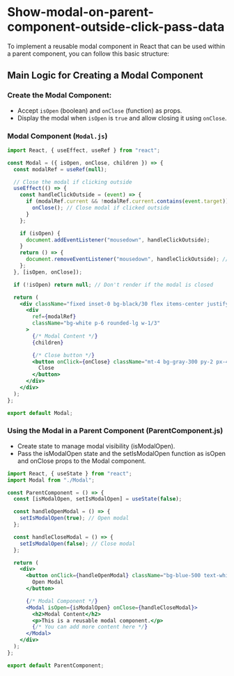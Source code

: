 # Show-modal-on-parent-component-outside-click-pass-data


To implement a reusable modal component in React that can be used within a parent component, you can follow this basic structure:

## Main Logic for Creating a Modal Component

### Create the Modal Component:
- Accept `isOpen` (boolean) and `onClose` (function) as props.
- Display the modal when `isOpen` is `true` and allow closing it using `onClose`.

### Modal Component (`Modal.js`)

```jsx
import React, { useEffect, useRef } from "react";

const Modal = ({ isOpen, onClose, children }) => {
  const modalRef = useRef(null);

  // Close the modal if clicking outside
  useEffect(() => {
    const handleClickOutside = (event) => {
      if (modalRef.current && !modalRef.current.contains(event.target)) {
        onClose(); // Close modal if clicked outside
      }
    };

    if (isOpen) {
      document.addEventListener("mousedown", handleClickOutside);
    }
    return () => {
      document.removeEventListener("mousedown", handleClickOutside); // Clean up
    };
  }, [isOpen, onClose]);

  if (!isOpen) return null; // Don't render if the modal is closed

  return (
    <div className="fixed inset-0 bg-black/30 flex items-center justify-center z-50">
      <div
        ref={modalRef}
        className="bg-white p-6 rounded-lg w-1/3"
      >
        {/* Modal Content */}
        {children}

        {/* Close button */}
        <button onClick={onClose} className="mt-4 bg-gray-300 py-2 px-4 rounded">
          Close
        </button>
      </div>
    </div>
  );
};

export default Modal;
```
### Using the Modal in a Parent Component (ParentComponent.js)
- Create state to manage modal visibility (isModalOpen).
- Pass the isModalOpen state and the setIsModalOpen function as isOpen and onClose props to the Modal component.

```jsx
import React, { useState } from "react";
import Modal from "./Modal";

const ParentComponent = () => {
  const [isModalOpen, setIsModalOpen] = useState(false);

  const handleOpenModal = () => {
    setIsModalOpen(true); // Open modal
  };

  const handleCloseModal = () => {
    setIsModalOpen(false); // Close modal
  };

  return (
    <div>
      <button onClick={handleOpenModal} className="bg-blue-500 text-white py-2 px-4 rounded">
        Open Modal
      </button>

      {/* Modal Component */}
      <Modal isOpen={isModalOpen} onClose={handleCloseModal}>
        <h2>Modal Content</h2>
        <p>This is a reusable modal component.</p>
        {/* You can add more content here */}
      </Modal>
    </div>
  );
};

export default ParentComponent;

